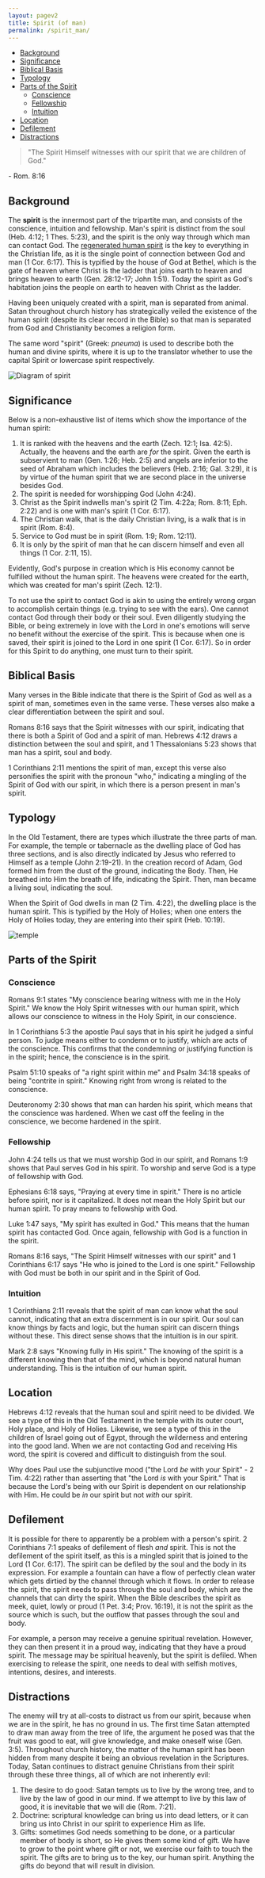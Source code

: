 ```yaml
---
layout: pagev2
title: Spirit (of man)
permalink: /spirit_man/
---
```

- [Background](#background)
- [Significance](#significance)
- [Biblical Basis](#biblical-basis)
- [Typology](#typology)
- [Parts of the Spirit](#parts-of-the-spirit)
  - [Conscience](#conscience)
  - [Fellowship](#fellowship)
  - [Intuition](#intuition)
- [Location](#location)
- [Defilement](#defilement)
- [Distractions](#distractions)

>"The Spirit Himself witnesses with our spirit that we are children of God."

\- Rom. 8:16

## Background

The **spirit** is the innermost part of the tripartite man, and consists of the conscience, intuition and fellowship. Man's spirit is distinct from the soul (Heb. 4:12; 1 Thes. 5:23), and the spirit is the only way through which man can contact God. The [regenerated human spirit](../regeneration) is the key to everything in the Christian life, as it is the single point of connection between God and man (1 Cor. 6:17). This is typified by the house of God at Bethel, which is the gate of heaven where Christ is the ladder that joins earth to heaven and brings heaven to earth (Gen. 28:12-17; John 1:51). Today the spirit as God's habitation joins the people on earth to heaven with Christ as the ladder.

Having been uniquely created with a spirit, man is separated from animal. Satan throughout church history has strategically veiled the existence of the human spirit (despite its clear record in the Bible) so that man is separated from God and Christianity becomes a religion form. 

The same word "spirit" (Greek: *pneuma*) is used to describe both the human and divine spirits, where it is up to the translator whether to use the capital Spirit or lowercase spirit respectively.

![Diagram of spirit](../img/WL64-03-20EconomyGod06_3_chart.png)

## Significance 

Below is a non-exhaustive list of items which show the importance of the human spirit:

1. It is ranked with the heavens and the earth (Zech. 12:1; Isa. 42:5). Actually, the heavens and the earth are *for* the spirit. Given the earth is subservient to man (Gen. 1:26; Heb. 2:5) and angels are inferior to the seed of Abraham which includes the believers (Heb. 2:16; Gal. 3:29), it is by virtue of the human spirit that we are second place in the universe besides God.
2. The spirit is needed for worshipping God (John 4:24).
3. Christ as the Spirit indwells man's spirit (2 Tim. 4:22a; Rom. 8:11; Eph. 2:22) and is one with man's spirit (1 Cor. 6:17).
4. The Christian walk, that is the daily Christian living, is a walk that is in spirit (Rom. 8:4).
5. Service to God must be in spirit (Rom. 1:9; Rom. 12:11).
6. It is only by the spirit of man that he can discern himself and even all things (1 Cor. 2:11, 15).

Evidently, God's purpose in creation which is His economy cannot be fulfilled without the human spirit. The heavens were created for the earth, which was created for man's spirit (Zech. 12:1).

To not use the spirit to contact God is akin to using the entirely wrong organ to accomplish certain things (e.g. trying to see with the ears). One cannot contact God through their body or their soul. Even diligently studying the Bible, or being extremely in love with the Lord in one's emotions will serve no benefit without the exercise of the spirit. This is because when one is saved, their spirit is joined to the Lord in one spirit (1 Cor. 6:17). So in order for this Spirit to do anything, one must turn to their spirit.

## Biblical Basis

Many verses in the Bible indicate that there is the Spirit of God as well as a spirit of man, sometimes even in the same verse. These verses also make a clear differentiation between the spirit and soul.

Romans 8:16 says that the Spirit witnesses with our spirit, indicating that there is both a Spirit of God and a spirit of man. Hebrews 4:12 draws a distinction between the soul and spirit, and 1 Thessalonians 5:23 shows that man has a spirit, soul and body.

1 Corinthians 2:11 mentions the spirit of man, except this verse also personifies the spirit with the pronoun "who," indicating a mingling of the Spirit of God with our spirit, in which there is a person present in man's spirit.

## Typology

In the Old Testament, there are types which illustrate the three parts of man. For example, the temple or tabernacle as the dwelling place of God has three sections, and is also directly indicated by Jesus who referred to Himself as a temple (John 2:19-21). In the creation record of Adam, God formed him from the dust of the ground, indicating the Body. Then, He breathed into Him the breath of life, indicating the Spirit. Then, man became a living soul, indicating the soul.

When the Spirit of God dwells in man (2 Tim. 4:22), the dwelling place is the human spirit. This is typified by the Holy of Holies; when one enters the Holy of Holies today, they are entering into their spirit (Heb. 10:19).

![temple](../img/WL64-03-20EconomyGod03_3_chart.png)

## Parts of the Spirit

### Conscience

Romans 9:1 states "My conscience bearing witness with me in the Holy Spirit." We know the Holy Spirit witnesses with our human spirit, which allows our conscience to witness in the Holy Spirit, in our conscience. 

In 1 Corinthians 5:3 the apostle Paul says that in his spirit he judged a sinful person. To judge means either to condemn or to justify, which are acts of the conscience. This confirms that the condemning or justifying function is in the spirit; hence, the conscience is in the spirit. 

Psalm 51:10 speaks of "a right spirit within me" and Psalm 34:18 speaks of being "contrite in spirit." Knowing right from wrong is related to the conscience.

Deuteronomy 2:30 shows that man can harden his spirit, which means that the conscience was hardened. When we cast off the feeling in the conscience, we become hardened in the spirit.

### Fellowship

John 4:24 tells us that we must worship God in our spirit, and Romans 1:9 shows that Paul serves God in his spirit. To worship and serve God is a type of fellowship with God. 

Ephesians 6:18 says, "Praying at every time in spirit." There is no article before spirit, nor is it capitalized. It does not mean the Holy Spirit but our human spirit. To pray means to fellowship with God. 

Luke 1:47 says, "My spirit has exulted in God." This means that the human spirit has contacted God. Once again, fellowship with God is a function in the spirit. 

Romans 8:16 says, "The Spirit Himself witnesses with our spirit" and 1 Corinthians 6:17 says "He who is joined to the Lord is one spirit." Fellowship with God must be both in our spirit and in the Spirit of God. 

### Intuition

1 Corinthians 2:11 reveals that the spirit of man can know what the soul cannot, indicating that an extra discernment is in our spirit. Our soul can know things by facts and logic, but the human spirit can discern things without these. This direct sense shows that the intuition is in our spirit. 

Mark 2:8 says "Knowing fully in His spirit." The knowing of the spirit is a different knowing then that of the mind, which is beyond natural human understanding. This is the intuition of our human spirit.

## Location

Hebrews 4:12 reveals that the human soul and spirit need to be divided. We see a type of this in the Old Testament in the temple with its outer court, Holy place, and Holy of Holies. Likewise, we see a type of this in the children of Israel going out of Egypt, through the wilderness and entering into the good land. When we are not contacting God and receiving His word, the spirit is covered and difficult to distinguish from the soul. 

Why does Paul use the subjunctive mood ("the Lord *be* with your Spirit" - 2 Tim. 4:22) rather than asserting that "the Lord *is* with your Spirit." That is because the Lord's being with our Spirit is dependent on our relationship with Him. He could be *in* our spirit but not *with* our spirit. 

## Defilement

It is possible for there to apparently be a problem with a person's spirit. 2 Corinthians 7:1 speaks of defilement of flesh *and* spirit. This is not the defilement of the spirit itself, as this is a mingled spirit that is joined to the Lord (1 Cor. 6:17). The spirit can be defiled by the soul and the body in its expression. For example a fountain can have a flow of perfectly clean water which gets dirtied by the channel through which it flows. In order to release the spirit, the spirit needs to pass through the soul and body, which are the channels that can dirty the spirit. When the Bible describes the spirit as meek, quiet, lowly or proud (1 Pet. 3:4; Prov. 16:19), it is not the spirit as the source which is such, but the outflow that passes through the soul and body. 

For example, a person may receive a genuine spiritual revelation. However, they can then present it in a proud way, indicating that they have a proud spirit. The message may be spiritual heavenly, but the spirit is defiled. When exercising to release the spirit, one needs to deal with selfish motives, intentions, desires, and interests.

## Distractions

The enemy will try at all-costs to distract us from our spirit, because when we are in the spirit, he has no ground in us. The first time Satan attempted to draw man away from the tree of life, the argument he posed was that the fruit was good to eat, will give knowledge, and make oneself wise (Gen. 3:5). Throughout church history, the matter of the human spirit has been hidden from many despite it being an obvious revelation in the Scriptures. Today, Satan continues to distract genuine Christians from their spirit through these three things, all of which are not inherently evil:

1. The desire to do good: Satan tempts us to live by the wrong tree, and to live by the law of good in our mind. If we attempt to live by this law of good, it is inevitable that we will die (Rom. 7:21).
2. Doctrine: scriptural knowledge can bring us into dead letters, or it can bring us into Christ in our spirit to experience Him as life.
3. Gifts: sometimes God needs something to be done, or a particular member of body is short, so He gives them some kind of gift. We have to grow to the point where gift or not, we exercise our faith to touch the spirit. The gifts are to bring us to the key, our human spirit. Anything the gifts do beyond that will result in division.
